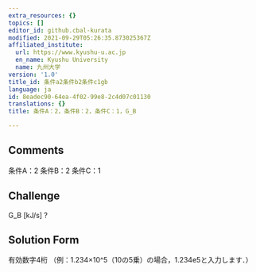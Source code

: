 ```yaml
---
extra_resources: {}
topics: []
editor_id: github.cbal-kurata
modified: 2021-09-29T05:26:35.873025367Z
affiliated_institute:
  url: https://www.kyushu-u.ac.jp
  en_name: Kyushu University
  name: 九州大学
version: '1.0'
title_id: 条件a2条件b2条件c1gb
language: ja
id: 8eadec90-64ea-4f02-99e8-2c4d07c01130
translations: {}
title: 条件A：2，条件B：2，条件C：1，G_B

---
```


## Comments
条件A：2
条件B：2
条件C：1

## Challenge
G_B [kJ/s] ?

## Solution Form
有効数字4桁
（例：1.234×10^5（10の5乗）の場合，1.234e5と入力します．）




